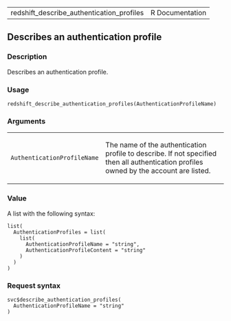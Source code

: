 <table style="width: 100%;">
<tbody>
<tr class="odd">
<td>redshift_describe_authentication_profiles</td>
<td style="text-align: right;">R Documentation</td>
</tr>
</tbody>
</table>

## Describes an authentication profile

### Description

Describes an authentication profile.

### Usage

    redshift_describe_authentication_profiles(AuthenticationProfileName)

### Arguments

<table>
<colgroup>
<col style="width: 35%" />
<col style="width: 65%" />
</colgroup>
<tbody>
<tr class="odd">
<td><code
id="redshift_describe_authentication_profiles_:_AuthenticationProfileName">AuthenticationProfileName</code></td>
<td><p>The name of the authentication profile to describe. If not
specified then all authentication profiles owned by the account are
listed.</p></td>
</tr>
</tbody>
</table>

### Value

A list with the following syntax:

    list(
      AuthenticationProfiles = list(
        list(
          AuthenticationProfileName = "string",
          AuthenticationProfileContent = "string"
        )
      )
    )

### Request syntax

    svc$describe_authentication_profiles(
      AuthenticationProfileName = "string"
    )
